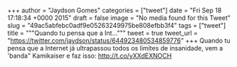 
+++
author = "Jaydson Gomes"
categories = ["tweet"]
date = "Fri Sep 18 17:18:34 +0000 2015"
draft = false
image = "No media found for this Tweet"
slug = "49ac5abfebc0adf9e05263249975be808efbb3f4"
tags = ["tweet"]
title = """Quando tu pensa que a Int..."""
tweet = true
tweet_url = "https://twitter.com/jaydson/status/644923480534859776"
+++
Quando tu pensa que a Internet já ultrapassou todos os limites de insanidade, vem a 'banda" Kamikaiser e faz isso: http://t.co/yXXdEXNOCH
